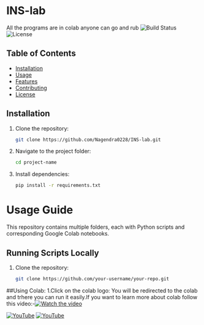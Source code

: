# INS-lab
All the programs are in colab anyone can go and rub 
![Build Status](https://img.shields.io/badge/build-passing-brightgreen)
![License](https://img.shields.io/badge/license-Nagendra0228-blue)

## Table of Contents
- [Installation](#installation)
- [Usage](#usage)
- [Features](#features)
- [Contributing](#contributing)
- [License](#license)

## Installation
1. Clone the repository:
   ```sh
   git clone https://github.com/Nagendra0228/INS-lab.git
   ```
2. Navigate to the project folder:
   ```sh
   cd project-name
   ```
3. Install dependencies:
   ```sh
   pip install -r requirements.txt
   ```
# Usage Guide

This repository contains multiple folders, each with Python scripts and corresponding Google Colab notebooks.

## Running Scripts Locally
1. Clone the repository:
   ```sh
   git clone https://github.com/your-username/your-repo.git
   ```
##Using Colab:
1.Click on the colab logo:
You will be redirected to the colab and trhere you can run it easily.If you want to learn more about colab follow this video:-[![Watch the video](https://img.youtube.com/vi/VIDEO_ID/0.jpg)](https://www.youtube.com/watch?v=VIDEO_ID)

[![YouTube](https://upload.wikimedia.org/wikipedia/commons/b/b8/YouTube_Logo_2017.svg)](https://www.youtube.com/watch?v=VIDEO_ID)
[![YouTube](https://upload.wikimedia.org/wikipedia/commons/b/b8/YouTube_Logo_2017.svg)](https://www.youtube.com/watch?v=dQw4w9WgXcQ)
